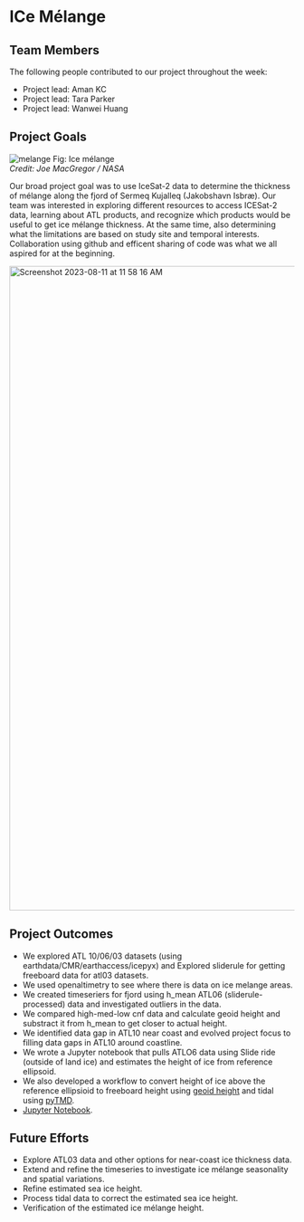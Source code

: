 # ICe Mélange

## Team Members

The following people contributed to our project throughout the week:
* Project lead: Aman KC
* Project lead: Tara Parker
* Project lead: Wanwei Huang

## Project Goals

![melange](https://github.com/tparker1/icemelange/assets/39869129/e7c753d9-7f6a-4332-a0c1-b02d86b97bf3)
    Fig: Ice mélange                                                                                                                                         
    *Credit: Joe MacGregor / NASA*

Our broad project goal was to use IceSat-2 data to determine the thickness of mélange along the fjord of Sermeq Kujalleq (Jakobshavn Isbræ).
Our team was interested in exploring different resources to access ICESat-2 data, learning about ATL products, and recognize which products would be useful to get ice mélange thickness.
At the same time, also determining what the limitations are based on study site and temporal interests. Collaboration using github and efficent sharing of code was what we all aspired for at the beginning.

<img width="1139" alt="Screenshot 2023-08-11 at 11 58 16 AM" src="https://github.com/tparker1/icemelange/assets/39869129/c6ab3d17-f1b0-429d-b173-49b73917e098">

## Project Outcomes

* We explored ATL 10/06/03 datasets (using earthdata/CMR/earthaccess/icepyx) and Explored sliderule for getting freeboard data for atl03 datasets.
* We used openaltimetry to see where there is data on ice melange areas.
* We created timeseriers for fjord using h_mean ATL06 (sliderule-processed) data and investigated outliers in the data.
* We compared high-med-low cnf data and calculate geoid height and substract it from h_mean to get closer to actual height.
* We identified data gap in ATL10 near coast and evolved project focus to filling data gaps in ATL10 around coastline.
* We wrote a Jupyter notebook that pulls ATLO6 data using Slide ride (outside of land ice) and estimates the height of ice from reference ellipsoid.
* We also developed a workflow to convert height of ice above the reference ellipsioid to freeboard height using [geoid height](https://github.com/ICESAT-2HackWeek/3D_CRS_Transformation_Resources) and tidal using [pyTMD](https://pytmd.readthedocs.io/en/latest/api_reference/compute_tide_corrections.html).
* [Jupyter Notebook](https://github.com/tparker1/icemelange/blob/main/notebooks/icemelange_timeseries.ipynb).


## Future Efforts

* Explore ATL03 data and other options for near-coast ice thickness data.
* Extend and refine the timeseries to investigate ice mélange seasonality and spatial variations.
* Refine estimated sea ice height.
* Process tidal data to correct the estimated sea ice height.
* Verification of the estimated ice mélange height. 

